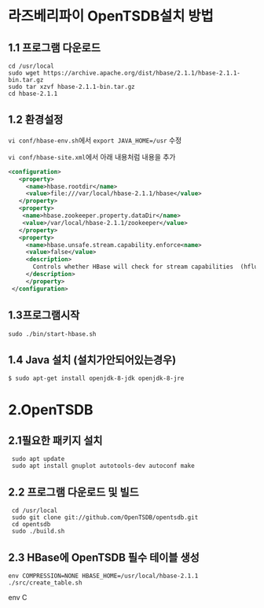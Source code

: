 # 라즈베리파이 OpenTSDB설치 방법

## 1.1 프로그램 다운로드
```
cd /usr/local
sudo wget https://archive.apache.org/dist/hbase/2.1.1/hbase-2.1.1-bin.tar.gz
sudo tar xzvf hbase-2.1.1-bin.tar.gz
cd hbase-2.1.1
```

## 1.2 환경설정

`vi conf/hbase-env.sh`에서 `export JAVA_HOME=/usr` 수정

`vi conf/hbase-site.xml`에서 아래 내용처럼 내용을 추가

```xml
<configuration>
   <property>
     <name>hbase.rootdir</name>
     <value>file:///var/local/hbase-2.1.1/hbase</value>
   </property>
   <property>
    <name>hbase.zookeeper.property.dataDir</name>
    <value>/var/local/hbase-2.1.1/zookeeper</value>
   </property>
   <property>
     <name>hbase.unsafe.stream.capability.enforce<name>
     <value>false</value>
     <description>
       Controls whether HBase will check for stream capabilities  (hflush/hsync).
     </description>
     </property>
 </configuration>
 ```
 ## 1.3프로그램시작
 
 `sudo ./bin/start-hbase.sh`
 
 ## 1.4 Java 설치 (설치가안되어있는경우)
 
 
 
 `$ sudo apt-get install openjdk-8-jdk openjdk-8-jre`
 
 # 2.OpenTSDB
 
 ## 2.1필요한 패키지 설치
``` 
 sudo apt update
 sudo apt install gnuplot autotools-dev autoconf make
```
 ## 2.2 프로그램 다운로드 및 빌드
```
 cd /usr/local
 sudo git clone git://github.com/OpenTSDB/opentsdb.git
 cd opentsdb
 sudo ./build.sh
```
## 2.3 HBase에 OpenTSDB 필수 테이블 생성
```
env COMPRESSION=NONE HBASE_HOME=/usr/local/hbase-2.1.1 ./src/create_table.sh
```

 env C
